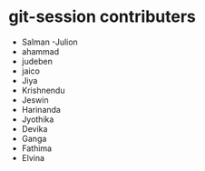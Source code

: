 # git-session contributers

- Salman
-Julion
- ahammad
- judeben
- jaico
- Jiya
- Krishnendu
- Jeswin
- Harinanda 
- Jyothika
- Devika
- Ganga
- Fathima
- Elvina







